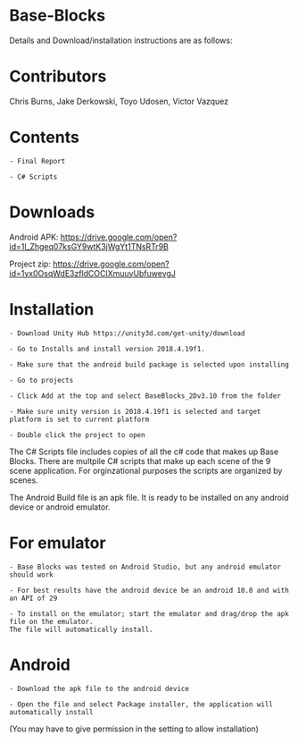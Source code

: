 # Base-Blocks

Details and Download/installation instructions are as follows:

# Contributors
Chris Burns, Jake Derkowski, Toyo Udosen, Victor Vazquez

#  Contents
	- Final Report
	
	- C# Scripts
	
# Downloads

Android APK:	https://drive.google.com/open?id=1l_Zhgeq07ksGY9wtK3jWgYt1TNsRTr9B

Project zip:	https://drive.google.com/open?id=1yx0OsqWdE3zfldCOClXmuuyUbfuwevgJ
	

# Installation

	- Download Unity Hub https://unity3d.com/get-unity/download
	
	- Go to Installs and install version 2018.4.19f1. 
	
	- Make sure that the android build package is selected upon installing
	
	- Go to projects
	
	- Click Add at the top and select BaseBlocks_2Dv3.10 from the folder
	
	- Make sure unity version is 2018.4.19f1 is selected and target platform is set to current platform
	
	- Double click the project to open
	

The C# Scripts file includes copies of all the c# code that makes up Base Blocks. 
There are multpile C# scripts that make up each scene of the 9 scene application. 
For orginzational purposes the scripts are organized by scenes.

The Android Build file is an apk file. 
It is ready to be installed on any android device or android emulator. 

# For emulator
	
	- Base Blocks was tested on Android Studio, but any android emulator should work
	
	- For best results have the android device be an android 10.0 and with an API of 29
	
	- To install on the emulator; start the emulator and drag/drop the apk file on the emulator. 
	The file will automatically install.
	  
# Android 

	- Download the apk file to the android device
	
	- Open the file and select Package installer, the application will automatically install 
  (You may have to give permission in the setting to allow installation)
  

	  

